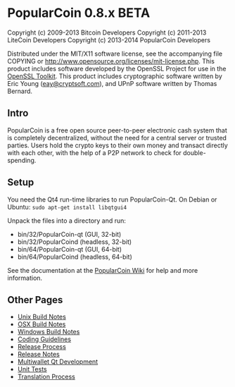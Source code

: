 PopularCoin 0.8.x BETA
====================

Copyright (c) 2009-2013 Bitcoin Developers
Copyright (c) 2011-2013 LiteCoin Developers
Copyright (c) 2013-2014 PopularCoin Developers

Distributed under the MIT/X11 software license, see the accompanying
file COPYING or http://www.opensource.org/licenses/mit-license.php.
This product includes software developed by the OpenSSL Project for use in the [OpenSSL Toolkit](http://www.openssl.org/). This product includes
cryptographic software written by Eric Young ([eay@cryptsoft.com](mailto:eay@cryptsoft.com)), and UPnP software written by Thomas Bernard.


Intro
---------------------
PopularCoin is a free open source peer-to-peer electronic cash system that is
completely decentralized, without the need for a central server or trusted
parties.  Users hold the crypto keys to their own money and transact directly
with each other, with the help of a P2P network to check for double-spending.


Setup
---------------------
You need the Qt4 run-time libraries to run PopularCoin-Qt. On Debian or Ubuntu:
	`sudo apt-get install libqtgui4`

Unpack the files into a directory and run:

- bin/32/PopularCoin-qt (GUI, 32-bit)
- bin/32/PopularCoind (headless, 32-bit)
- bin/64/PopularCoin-qt (GUI, 64-bit)
- bin/64/PopularCoind (headless, 64-bit)

See the documentation at the [PopularCoin Wiki](http://PopularCoin.info)
for help and more information.


Other Pages
---------------------
- [Unix Build Notes](build-unix.md)
- [OSX Build Notes](build-osx.md)
- [Windows Build Notes](build-msw.md)
- [Coding Guidelines](coding.md)
- [Release Process](release-process.md)
- [Release Notes](release-notes.md)
- [Multiwallet Qt Development](multiwallet-qt.md)
- [Unit Tests](unit-tests.md)
- [Translation Process](translation_process.md)
